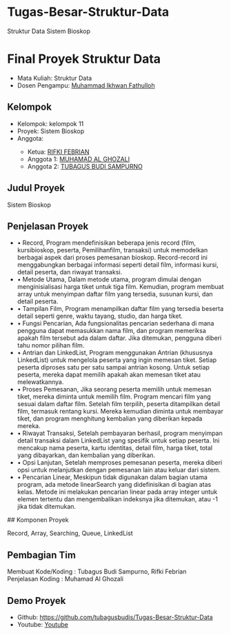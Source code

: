 # Tugas-Besar-Struktur-Data
Struktur Data Sistem Bioskop

# Final Proyek Struktur Data
<ul>
  <li>Mata Kuliah: Struktur Data</li>
  <li>Dosen Pengampu: <a href="https://github.com/Muhammad-Ikhwan-Fathulloh">Muhammad Ikhwan Fathulloh</a></li>
</ul>

## Kelompok
<ul>
  <li>Kelompok:  kelompok 11 </li>
  <li>Proyek:  Sistem Bioskop </li>
  <li>Anggota: </li>
  <ul>
    <li>Ketua: <a href="">RIFKI FEBRIAN</a></li>
    <li>Anggota 1: <a href="">MUHAMAD AL GHOZALI</a></li>
    <li>Anggota 2: <a href="">TUBAGUS BUDI SAMPURNO</a></li>
  </ul>
</ul>

## Judul Proyek
<p>Sistem Bioskop</p>

## Penjelasan Proyek
<ul>
  <li>•	Record, Program mendefinisikan beberapa jenis record (film, kursibioskop, peserta, Pemilihanfilm, transaksi) untuk memodelkan berbagai aspek dari proses pemesanan bioskop. Record-record ini menggabungkan berbagai informasi seperti detail film, informasi kursi, detail peserta, dan riwayat transaksi.</li>
<li>•	Metode Utama, Dalam metode utama, program dimulai dengan menginisialisasi harga tiket untuk tiga film. Kemudian, program membuat array untuk menyimpan daftar film yang tersedia, susunan kursi, dan detail peserta.</li>
<li>•	Tampilan Film, Program menampilkan daftar film yang tersedia beserta detail seperti genre, waktu tayang, studio, dan harga tiket.</li>
<li>•	Fungsi Pencarian, Ada fungsionalitas pencarian sederhana di mana pengguna dapat memasukkan nama film, dan program memeriksa apakah film tersebut ada dalam daftar. Jika ditemukan, pengguna diberi tahu nomor pilihan film.</li>
<li>•	Antrian dan LinkedList, Program menggunakan Antrian (khususnya LinkedList) untuk mengelola peserta yang ingin memesan tiket. Setiap peserta diproses satu per satu sampai antrian kosong. Untuk setiap peserta, mereka dapat memilih apakah akan memesan tiket atau melewatkannya.</li>
<li>•	Proses Pemesanan, Jika seorang peserta memilih untuk memesan tiket, mereka diminta untuk memilih film. Program mencari film yang sesuai dalam daftar film. Setelah film terpilih, peserta ditampilkan detail film, termasuk rentang kursi. Mereka kemudian diminta untuk membayar tiket, dan program menghitung kembalian yang diberikan kepada mereka.</li>
<li>•	Riwayat Transaksi, Setelah pembayaran berhasil, program menyimpan detail transaksi dalam LinkedList yang spesifik untuk setiap peserta. Ini mencakup nama peserta, kartu identitas, detail film, harga tiket, total yang dibayarkan, dan kembalian yang diberikan.</li>
<li>•	Opsi Lanjutan, Setelah memproses pemesanan peserta, mereka diberi opsi untuk melanjutkan dengan pemesanan lain atau keluar dari sistem.</li>
<li>•	Pencarian Linear, Meskipun tidak digunakan dalam bagian utama program, ada metode linearSearch yang didefinisikan di bagian atas kelas. Metode ini melakukan pencarian linear pada array integer untuk elemen tertentu dan mengembalikan indeksnya jika ditemukan, atau -1 jika tidak ditemukan.</li>
</ul>
## Komponen Proyek
<p>Record, Array, Searching, Queue, LinkedList</p>

## Pembagian Tim
<p>Membuat Kode/Koding : Tubagus Budi Sampurno, Rifki Febrian<br>
Penjelasan Koding : Muhamad Al Ghozali</p>

## Demo Proyek
<ul>
  <li>Github: <a href="">https://github.com/tubagusbudis/Tugas-Besar-Struktur-Data</a></li>
  <li>Youtube: <a href="">Youtube</a></li>
</ul>
